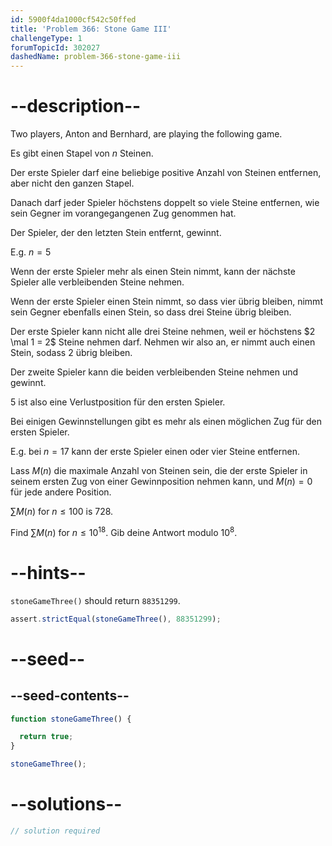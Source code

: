 ```yaml
---
id: 5900f4da1000cf542c50ffed
title: 'Problem 366: Stone Game III'
challengeType: 1
forumTopicId: 302027
dashedName: problem-366-stone-game-iii
---
```


# --description--

Two players, Anton and Bernhard, are playing the following game.

Es gibt einen Stapel von $n$ Steinen.

Der erste Spieler darf eine beliebige positive Anzahl von Steinen entfernen, aber nicht den ganzen Stapel.

Danach darf jeder Spieler höchstens doppelt so viele Steine entfernen, wie sein Gegner im vorangegangenen Zug genommen hat.

Der Spieler, der den letzten Stein entfernt, gewinnt.

E.g. $n = 5$

Wenn der erste Spieler mehr als einen Stein nimmt, kann der nächste Spieler alle verbleibenden Steine nehmen.

Wenn der erste Spieler einen Stein nimmt, so dass vier übrig bleiben, nimmt sein Gegner ebenfalls einen Stein, so dass drei Steine übrig bleiben.

Der erste Spieler kann nicht alle drei Steine nehmen, weil er höchstens $2 \mal 1 = 2$ Steine nehmen darf. Nehmen wir also an, er nimmt auch einen Stein, sodass 2 übrig bleiben.

Der zweite Spieler kann die beiden verbleibenden Steine nehmen und gewinnt.

5 ist also eine Verlustposition für den ersten Spieler.

Bei einigen Gewinnstellungen gibt es mehr als einen möglichen Zug für den ersten Spieler.

E.g. bei $n = 17$ kann der erste Spieler einen oder vier Steine entfernen.

Lass $M(n)$ die maximale Anzahl von Steinen sein, die der erste Spieler in seinem ersten Zug von einer Gewinnposition nehmen kann, und $M(n) = 0$ für jede andere Position.

$\sum M(n)$ for $n ≤ 100$ is 728.

Find $\sum M(n)$ for $n ≤ {10}^{18}$. Gib deine Antwort modulo ${10}^8$.

# --hints--

`stoneGameThree()` should return `88351299`.

```js
assert.strictEqual(stoneGameThree(), 88351299);
```

# --seed--

## --seed-contents--

```js
function stoneGameThree() {

  return true;
}

stoneGameThree();
```

# --solutions--

```js
// solution required
```
